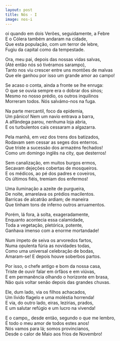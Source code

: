 ```yaml
---
layout: post
title: Nós - I
image: nos-i
---
```

<span class="caps" alt="F"></span>oi quando em dois Verões, seguidamente, a Febre  
E o Cólera também andaram na cidade,  
Que esta população, com um terror de lebre,  
Fugiu da capital como da tempestade.  

Ora, meu pai, depois das nossas vidas salvas,  
(Até então nós só tivéramos sarampo),  
Tanto nos viu crescer entre uns montões de malvas  
Que ele ganhou por isso um grande amor ao campo!  

Se acaso o conta, ainda a fronte se lhe enruga:  
O que se ouvia sempre era o dobrar dos sinos;  
Mesmo no nosso prédio, os outros inquilinos  
Morreram todos. Nós salvámo-nos na fuga.  

Na parte mercantil, foco da epidemia,  
Um pânico! Nem um navio entrava a barra,  
A alfândega parou, nenhuma loja abria,  
E os turbulentos cais cessaram a algazarra.  

Pela manhã, em vez dos trens dos batizados,  
Rodavam sem cessar as seges dos enterros.  
Que triste a sucessão dos armazéns fechados!  
Como um domingo inglês na city, que desterros!  

Sem canalização, em muitos burgos ermos,  
Secavam dejeções cobertas de mosqueiros.  
E os médicos, ao pé dos padres e coveiros,  
Os últimos fiéis, tremiam dos enfermos!  

Uma iluminação a azeite de purgueira,  
De noite, amarelava os prédios macilentos.  
Barricas de alcatrão ardiam; de maneira  
Que tinham tons de inferno outros arruamentos.  

Porém, lá fora, à solta, exageradamente,  
Enquanto acontecia essa calamidade,  
Toda a vegetação, pletórica, potente,  
Ganhava imenso com a enorme mortandade!  

Num ímpeto de seiva os arvoredos fartos,  
Numa opulenta fúria as novidades todas,  
Como uma universal celebração de bodas,  
Amaram-se! E depois houve soberbos partos.  

Por isso, o chefe antigo e bom da nossa casa,  
Triste de ouvir falar em órfãos e em viúvas,  
E em permanência olhando o horizonte em brasa,  
Não quis voltar senão depois das grandes chuvas.  

Ele, dum lado, via os filhos achacados,  
Um lívido flagelo e uma moléstia horrenda!  
E via, do outro lado, eiras, lezírias, prados,  
E um salutar refúgio e um lucro na vivenda!  

E o campo,, desde então, segundo o que me lembro,  
É todo o meu amor de todos estes anos!  
Nós vamos para lá; somos provincianos,  
Desde o calor de Maio aos frios de Novembro!  
